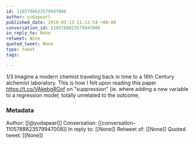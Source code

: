 ```yaml
---
id: 1105788823579947008
author: yudapearl
published_date: 2019-03-13 11:12:54 +00:00
conversation_id: 1105788823579947008
in_reply_to: None
retweet: None
quoted_tweet: None
type: tweet
tags:

---
```


1/3
​​​​​Imagine a modern chemist traveling back in time to a 16th Century alchemist laboratory. This is how I felt upon reading this paper https://t.co/VAkebgRGnf on  "suppression" [ie. where adding a new variable to a regression model, totally unrelated to the outcome,

### Metadata

Author: [[@yudapearl]]
Conversation: [[conversation-1105788823579947008]]
In reply to: [[None]]
Retweet of: [[None]]
Quoted tweet: [[None]]

